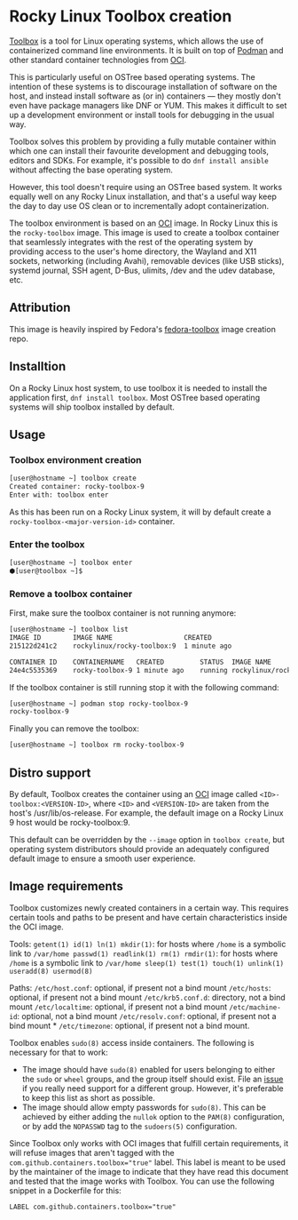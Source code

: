 # Rocky Linux Toolbox creation

[Toolbox](https://github.com/containers/toolbox) is a tool for Linux operating systems, which allows the use of containerized command line environments. It is built on top of [Podman](https://podman.io) and other standard container technologies from [OCI](https://opencontainers.org).

This is particularly useful on OSTree based operating systems. The intention of these systems is to discourage installation of software on the host, and instead install software as (or in) containers — they mostly don't even have package managers like DNF or YUM. This makes it difficult to set up a development environment or install tools for debugging in the usual way.

Toolbox solves this problem by providing a fully mutable container within which one can install their favourite development and debugging tools, editors and SDKs. For example, it's possible to do `dnf install ansible` without affecting the base operating system.

However, this tool doesn't require using an OSTree based system. It works equally well on any Rocky Linux installation, and that's a useful way keep the day to day use OS clean or to incrementally adopt containerization.

The toolbox environment is based on an [OCI](https://www.opencontainers.org) image. In Rocky Linux this is the `rocky-toolbox` image. This image is used to create a toolbox container that seamlessly integrates with the rest of the operating system by providing access to the user's home directory, the Wayland and X11 sockets, networking (including Avahi), removable devices (like USB sticks), systemd journal, SSH agent, D-Bus, ulimits, /dev and the udev database, etc.

## Attribution

This image is heavily inspired by Fedora's [fedora-toolbox](https://src.fedoraproject.org/container/fedora-toolbox) image creation repo.

## Installtion

On a Rocky Linux host system, to use toolbox it is needed to install the application first, `dnf install toolbox`. Most OSTree based operating systems will ship toolbox installed by default.

## Usage

### Toolbox environment creation

```bash
[user@hostname ~] toolbox create
Created container: rocky-toolbox-9
Enter with: toolbox enter
```

As this has been run on a Rocky Linux system, it will by default create a `rocky-toolbox-<major-version-id>` container.

### Enter the toolbox

```bash
[user@hostname ~] toolbox enter
⬢[user@toolbox ~]$
```

### Remove a toolbox container

First, make sure the toolbox container is not running anymore:

```bash
[user@hostname ~] toolbox list
IMAGE ID        IMAGE NAME                  CREATED
215122d241c2    rockylinux/rocky-toolbox:9  1 minute ago

CONTAINER ID    CONTAINERNAME   CREATED         STATUS  IMAGE NAME
24e4c5535369    rocky-toolbox-9 1 minute ago    running rockylinux/rocky-toolbox:9
```

If the toolbox container is still running stop it with the following command:

```bash
[user@hostname ~] podman stop rocky-toolbox-9
rocky-toolbox-9
```

Finally you can remove the toolbox:

```bash
[user@hostname ~] toolbox rm rocky-toolbox-9
```

## Distro support

By default, Toolbox creates the container using an [OCI](https://www.opencontainers.org) image called `<ID>-toolbox:<VERSION-ID>`, where `<ID>` and `<VERSION-ID>` are taken from the host's /usr/lib/os-release. For example, the default image on a Rocky Linux 9 host would be rocky-toolbox:9.

This default can be overridden by the `--image` option in `toolbox create`, but operating system distributors should provide an adequately configured default image to ensure a smooth user experience.

## Image requirements

Toolbox customizes newly created containers in a certain way. This requires certain tools and paths to be present and have certain characteristics inside the OCI image.

Tools: `getent(1) id(1) ln(1) mkdir(1)`: for hosts where `/home` is a symbolic link to `/var/home passwd(1) readlink(1) rm(1) rmdir(1)`: for hosts where `/home` is a symbolic link to `/var/home sleep(1) test(1) touch(1) unlink(1) useradd(8) usermod(8)`

Paths: `/etc/host.conf`: optional, if present not a bind mount `/etc/hosts`: optional, if present not a bind mount `/etc/krb5.conf.d`: directory, not a bind mount `/etc/localtime`: optional, if present not a bind mount `/etc/machine-id`: optional, not a bind mount `/etc/resolv.conf`: optional, if present not a bind mount * `/etc/timezone`: optional, if present not a bind mount.

Toolbox enables `sudo(8)` access inside containers. The following is necessary for that to work:

- The image should have `sudo(8)` enabled for users belonging to either the `sudo` or `wheel` groups, and the group itself should exist. File an [issue](https://github.com/containers/toolbox/issues/new) if you really need support for a different group. However, it's preferable to keep this list as short as possible.
- The image should allow empty passwords for `sudo(8)`. This can be achieved by either adding the `nullok` option to the `PAM(8)` configuration, or by add the `NOPASSWD` tag to the `sudoers(5)` configuration.

Since Toolbox only works with OCI images that fulfill certain requirements, it will refuse images that aren't tagged with the `com.github.containers.toolbox="true"` label. This label is meant to be used by the maintainer of the image to indicate that they have read this document and tested that the image works with Toolbox. You can use the following snippet in a Dockerfile for this:

```text
LABEL com.github.containers.toolbox="true"
```
